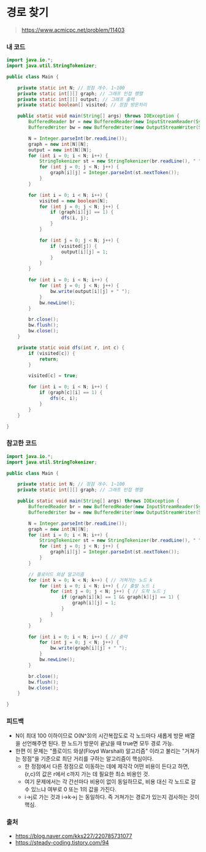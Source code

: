 # 경로 찾기

> https://www.acmicpc.net/problem/11403

### 내 코드

```java
import java.io.*;
import java.util.StringTokenizer;

public class Main {

    private static int N; // 정점 개수. 1~100
    private static int[][] graph; // 그래프 인접 행렬
    private static int[][] output; // 그래프 출력
    private static boolean[] visited; // 정점 방문처리

    public static void main(String[] args) throws IOException {
        BufferedReader br = new BufferedReader(new InputStreamReader(System.in));
        BufferedWriter bw = new BufferedWriter(new OutputStreamWriter(System.out));

        N = Integer.parseInt(br.readLine());
        graph = new int[N][N];
        output = new int[N][N];
        for (int i = 0; i < N; i++) {
            StringTokenizer st = new StringTokenizer(br.readLine(), " ");
            for (int j = 0; j < N; j++) {
                graph[i][j] = Integer.parseInt(st.nextToken());
            }
        }

        for (int i = 0; i < N; i++) {
            visited = new boolean[N];
            for (int j = 0; j < N; j++) {
                if (graph[i][j] == 1) {
                    dfs(i, j);
                }
            }

            for (int j = 0; j < N; j++) {
                if (visited[j]) {
                    output[i][j] = 1;
                }
            }
        }

        for (int i = 0; i < N; i++) {
            for (int j = 0; j < N; j++) {
                bw.write(output[i][j] + " ");
            }
            bw.newLine();
        }

        br.close();
        bw.flush();
        bw.close();
    }

    private static void dfs(int r, int c) {
        if (visited[c]) {
            return;
        }

        visited[c] = true;

        for (int i = 0; i < N; i++) {
            if (graph[c][i] == 1) {
                dfs(c, i);
            }
        }
    }

}
```

### 참고한 코드

```java
import java.io.*;
import java.util.StringTokenizer;

public class Main {

    private static int N; // 정점 개수. 1~100
    private static int[][] graph; // 그래프 인접 행렬

    public static void main(String[] args) throws IOException {
        BufferedReader br = new BufferedReader(new InputStreamReader(System.in));
        BufferedWriter bw = new BufferedWriter(new OutputStreamWriter(System.out));

        N = Integer.parseInt(br.readLine());
        graph = new int[N][N];
        for (int i = 0; i < N; i++) {
            StringTokenizer st = new StringTokenizer(br.readLine(), " ");
            for (int j = 0; j < N; j++) {
                graph[i][j] = Integer.parseInt(st.nextToken());
            }
        }

        // 플로이드 와샬 알고리즘
        for (int k = 0; k < N; k++) { // 거쳐가는 노드 k
            for (int i = 0; i < N; i++) { // 출발 노드 i
                for (int j = 0; j < N; j++) { // 도착 노드 j
                    if (graph[i][k] == 1 && graph[k][j] == 1) {
                        graph[i][j] = 1;
                    }
                }
            }
        }

        for (int i = 0; i < N; i++) { // 출력
            for (int j = 0; j < N; j++) {
                bw.write(graph[i][j] + " ");
            }
            bw.newLine();
        }

        br.close();
        bw.flush();
        bw.close();
    }

}
```

### 피드백

- N이 최대 100 이하이므로 O(N^3)의 시간복잡도로 각 노드마다 새롭게 방문 배열을 선언해주면 된다. 한 노드가 방문이 끝났을 때 true면 모두 경로 가능.
- 한편 이 문제는 "플로이드 와샬(Floyd Warshall) 알고리즘" 이라고 불리는 "거쳐가는 정점"을 기준으로 최단 거리를 구하는 알고리즘이 핵심이다.
    - 한 정점에서 다른 정점으로 이동하는 데에 제각각 어떤 비용이 든다고 하면, {r,c}의 값은 r에서 c까지 가는 데 필요한 최소 비용인 것.
    - 여기 문제에서는 각 간선마다 비용이 없이 동일하므로, 비용 대신 각 노드로 갈 수 있느냐 여부로 0 또는 1의 값을 가진다.
    - i->j로 가는 것과 i->k->j 는 동일하다. 즉 거쳐가는 경로가 있는지 검사하는 것이 핵심.

### 출처

- https://blog.naver.com/kks227/220785731077
- https://steady-coding.tistory.com/94
